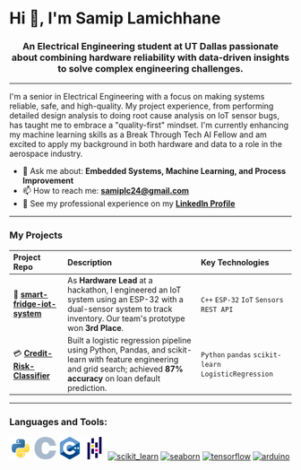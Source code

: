 # Hi 👋, I'm Samip Lamichhane


<h3 align="center">An Electrical Engineering student at UT Dallas passionate about combining hardware reliability with data-driven insights to solve complex engineering challenges.</h3>

---

I'm a senior in Electrical Engineering with a focus on making systems reliable, safe, and high-quality. My project experience, from performing detailed design analysis to doing root cause analysis on IoT sensor bugs, has taught me to embrace a "quality-first" mindset. I'm currently enhancing my machine learning skills as a Break Through Tech AI Fellow and am excited to apply my background in both hardware and data to a role in the aerospace industry.

- 💬 Ask me about: **Embedded Systems, Machine Learning, and Process Improvement**
- 📫 How to reach me: **samiplc24@gmail.com**
- 📄 See my professional experience on my **[LinkedIn Profile](https://www.linkedin.com/in/samiplamichhane/)**

---

### My Projects

| Project Repo | Description | Key Technologies |
| :--- | :--- | :--- |
| 🤖 **[smart-fridge-iot-system](https://github.com/YOUR_USERNAME/smart-fridge-iot-system)** | As **Hardware Lead** at a hackathon, I engineered an IoT system using an ESP-32 with a dual-sensor system to track inventory. Our team's prototype won **3rd Place**. | `C++` `ESP-32` `IoT` `Sensors` `REST API` |
| 💳 **[Credit-Risk-Classifier](https://github.com/SamipLC/SamipLC/blob/main/Credit_Risk_Classifier.ipynb)** | Built a logistic regression pipeline using Python, Pandas, and scikit-learn with feature engineering and grid search; achieved **87% accuracy** on loan default prediction. | `Python` `pandas` `scikit-learn` `LogisticRegression` |

---

### Languages and Tools:

<p align="left">
  <a href="https://www.python.org" target="_blank" rel="noreferrer"><img src="https://raw.githubusercontent.com/devicons/devicon/master/icons/python/python-original.svg" alt="python" width="40" height="40"/></a>
  <a href="https://www.cprogramming.com/" target="_blank" rel="noreferrer"><img src="https://raw.githubusercontent.com/devicons/devicon/master/icons/c/c-original.svg" alt="c" width="40" height="40"/></a>
  <a href="https://www.w3schools.com/cpp/" target="_blank" rel="noreferrer"><img src="https://raw.githubusercontent.com/devicons/devicon/master/icons/cplusplus/cplusplus-original.svg" alt="cplusplus" width="40" height="40"/></a>
  <a href="https://pandas.pydata.org/" target="_blank" rel="noreferrer"><img src="https://raw.githubusercontent.com/devicons/devicon/2ae2a900d2f041da66e950e4d48052658d850630/icons/pandas/pandas-original.svg" alt="pandas" width="40" height="40"/></a>
  <a href="https://scikit-learn.org/" target="_blank" rel="noreferrer"><img src="https://upload.wikimedia.org/wikipedia/commons/0/05/Scikit_learn_logo_small.svg" alt="scikit_learn" width="40" height="40"/></a>
  <a href="https://seaborn.pydata.org/" target="_blank" rel="noreferrer"><img src="https://seaborn.pydata.org/_images/logo-mark-lightbg.svg" alt="seaborn" width="40" height="40"/></a>
  <a href="https://www.tensorflow.org" target="_blank" rel="noreferrer"><img src="https://www.vectorlogo.zone/logos/tensorflow/tensorflow-icon.svg" alt="tensorflow" width="40" height="40"/></a>
  <a href="https://www.arduino.cc/" target="_blank" rel="noreferrer"><img src="https://cdn.worldvectorlogo.com/logos/arduino-1.svg" alt="arduino" width="40" height="40"/></a>
</p>
